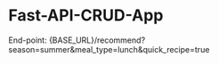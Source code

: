 # Fast-API-CRUD-App

End-point: {BASE_URL}/recommend?season=summer&meal_type=lunch&quick_recipe=true
